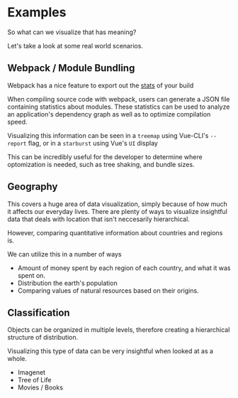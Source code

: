 # Examples

So what can we visualize that has meaning?

Let's take a look at some real world scenarios.

## Webpack / Module Bundling

Webpack has a nice feature to export out the [stats](https://webpack.js.org/api/stats) of your build

When compiling source code with webpack, users can generate a JSON file containing statistics about modules. These statistics can be used to analyze an application's dependency graph as well as to optimize compilation speed.

Visualizing this information can be seen in a `treemap` using Vue-CLI's `--report` flag, or in a `starburst` using Vue's `UI` display

This can be incredibly useful for the developer to determine where optomization is needed, such as tree shaking, and bundle sizes.

## Geography

This covers a huge area of data visualization, simply because of how much it affects our everyday lives. There are plenty of ways to visualize insightful data that deals with location that isn't neccesarily hierarchical.

However, comparing quantitative information about countries and regions is.

We can utilize this in a number of ways

- Amount of money spent by each region of each country, and what it was spent on.
- Distribution the earth's population
- Comparing values of natural resources based on their origins.

## Classification

Objects can be organized in multiple levels, therefore creating a hierarchical structure of distribution.

Visualizing this type of data can be very insightful when looked at as a whole.

- Imagenet
- Tree of Life
- Movies / Books
